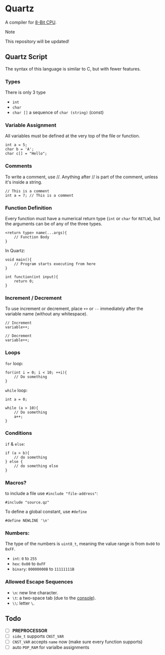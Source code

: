 # Quartz
A compiler for [8-Bit CPU](https://github.com/empitrix/8bitcpu).


<!-- [langauge syntax](./syntax.md) -->

> [!NOTE]
> This repository will be updated!

## Quartz Script
The syntax of this language is similar to C, but with fewer features.

### Types
There is only 3 type

- `int`
- `char`
- `char []` a sequence of `char (string)` (const)


### Variable Assignment
All variables must be defined at the very top of the file or function.

```qz
int a = 5;
char b = 'A';
char c[] = "Hello";
```


### Comments
To write a comment, use //. Anything after // is part of the comment, unless it's inside a string.
```qz
// This is a comment
int a = 7; // This is a comment
```


### Function Definition

Every function must have a numerical return type (`int` or `char` for `RETLW`), but the arguments can be of any of the three types.

```qz
<return type> name(...args){
	// Function Body
}
```

In Quartz:
```qz
void main(){
	// Program starts executing from here
}

int function(int input){
	return 0;
}
```


### Increment / Decrement
To use increment or decrement, place `++` or `--` immediately after the variable name (without any whitespace).
```qz
// Increment
variable++;

// Decrement
variable++;
```

### Loops

`for` loop:
```qz
for(int i = 0; i < 10; ++i){
	// Do something
}
```

`while` loop:
```qz
int a = 0;

while (a > 10){
	// Do something
	a++;
}
```


### Conditions
`if` & `else`:
```qz
if (a > b){
	// do something
} else {
	// do something else
}
```



### Macros?
to include a file use `#include "file-address"`:
```qz
#include "source.qz"
```

To define a global constant, use `#define`
```qz
#define NEWLINE '\n'
```


### Numbers:
The type of the numbers is `uint8_t`, meaning the value range is from `0x00` to `0xFF`.

- `int`: `0` to `255`
- `hex`: `0x00` to `0xFF`
- `binary`: `00000000B` to `11111111B`


### Allowed Escape Sequences
- `\n`: new line character.
- `\t`: a two-space tab (due to the [console](https://github.com/Empitrix/8bitcpu?tab=readme-ov-file#console)).
- `\\`: letter `\`.



## Todo
- [ ] **PREPROCESSOR**
- [ ] `side_t` supports `CNST_VAR`
- [ ] `CNST_VAR` accepts `name` now (make sure every function supports)
- [ ] auto `POP_RAM` for varialbe assignments
